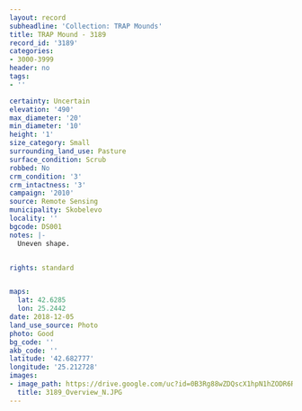 ```yaml
---
layout: record
subheadline: 'Collection: TRAP Mounds'
title: TRAP Mound - 3189
record_id: '3189'
categories:
- 3000-3999
header: no
tags:
- ''

certainty: Uncertain
elevation: '490'
max_diameter: '20'
min_diameter: '10'
height: '1'
size_category: Small
surrounding_land_use: Pasture
surface_condition: Scrub
robbed: No
crm_condition: '3'
crm_intactness: '3'
campaign: '2010'
source: Remote Sensing
municipality: Skobelevo
locality: ''
bgcode: DS001
notes: |-
  Uneven shape.


rights: standard


maps:
  lat: 42.6285
  lon: 25.2442
date: 2018-12-05
land_use_source: Photo
photo: Good
bg_code: ''
akb_code: ''
latitude: '42.682777'
longitude: '25.212728'
images:
- image_path: https://drive.google.com/uc?id=0B3Rg88wZDQscX1hpN1hZODR6RTQ
  title: 3189_Overview_N.JPG
---
```


